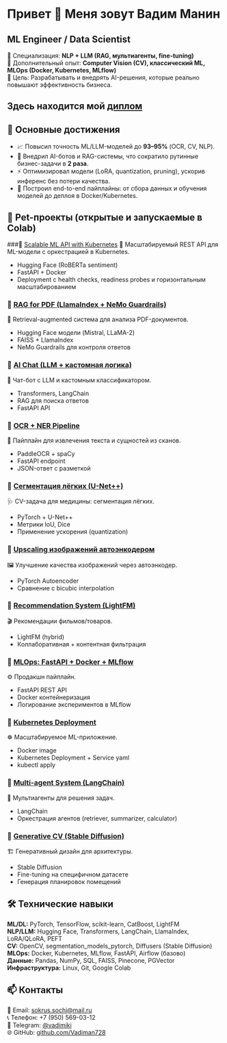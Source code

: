 # Привет 👋 Меня зовут Вадим Манин

## ML Engineer / Data Scientist  

🔹 Специализация: **NLP + LLM (RAG, мультиагенты, fine-tuning)**  
🔹 Дополнительный опыт: **Computer Vision (CV), классический ML, MLOps (Docker, Kubernetes, MLflow)**  
🔹 Цель: Разрабатывать и внедрять AI-решения, которые реально повышают эффективность бизнеса.  

## Здесь находится мой [диплом](https://github.com/Vadiman728/diplom)

## 🚀 Основные достижения
- 📈 Повысил точность ML/LLM-моделей до **93–95%** (OCR, CV, NLP).  
- 🤖 Внедрил AI-ботов и RAG-системы, что сократило рутинные бизнес-задачи в **2 раза**.  
- ⚡ Оптимизировал модели (LoRA, quantization, pruning), ускорив инференс без потери качества.  
- 🧩 Построил end-to-end пайплайны: от сбора данных и обучения моделей до деплоя в Docker/Kubernetes.  



## 💼 Pet-проекты (открытые и запускаемые в Colab)

###🔹 [Scalable ML API with Kubernetes](https://github.com/Vadiman728/ml-k8s-sentiment-api)
🚀 Масштабируемый REST API для ML-модели с оркестрацией в Kubernetes.

- Hugging Face (RoBERTa sentiment)
- FastAPI + Docker
- Deployment с health checks, readiness probes и горизонтальным масштабированием

### 🔹 [RAG for PDF (LlamaIndex + NeMo Guardrails)](https://github.com/Vadiman728/RAG-with-PDFfile)  
📖 Retrieval-augmented система для анализа PDF-документов.  
- Hugging Face модели (Mistral, LLaMA-2)  
- FAISS + LlamaIndex  
- NeMo Guardrails для контроля ответов  

### 🔹 [AI Chat (LLM + кастомная логика)](https://github.com/Vadiman728/ai_chat)  
🤖 Чат-бот с LLM и кастомным классификатором.  
- Transformers, LangChain  
- RAG для поиска ответов  
- FastAPI API  

### 🔹 [OCR + NER Pipeline](https://github.com/Vadiman728/OCR-NER)  
📄 Пайплайн для извлечения текста и сущностей из сканов.  
- PaddleOCR + spaCy  
- FastAPI endpoint  
- JSON-ответ с разметкой  

### 🔹 [Сегментация лёгких (U-Net++)](https://github.com/Vadiman728/segmentation-of-human-lungs-on-U-Net-duble-plus)  
🩺 CV-задача для медицины: сегментация лёгких.  
- PyTorch + U-Net++  
- Метрики IoU, Dice  
- Применение ускорения (quantization)  

### 🔹 [Upscaling изображений автоэнкодером](https://github.com/Vadiman728/Upscaling-with-autoencoder)  
🖼 Улучшение качества изображений через автоэнкодер.  
- PyTorch Autoencoder  
- Сравнение с bicubic interpolation  

### 🔹 [Recommendation System (LightFM)](https://github.com/Vadiman728/Recommender-System)  
🎬 Рекомендации фильмов/товаров.  
- LightFM (hybrid)  
- Коллаборативная + контентная фильтрация  

### 🔹 [MLOps: FastAPI + Docker + MLflow](https://github.com/Vadiman728/MLOps-API)  
⚙️ Продакшн пайплайн.  
- FastAPI REST API  
- Docker контейнеризация  
- Логирование экспериментов в MLflow  

### 🔹 [Kubernetes Deployment](https://github.com/Vadiman728/K8s-ML-Service)  
☸ Масштабируемое ML-приложение.  
- Docker image  
- Kubernetes Deployment + Service yaml  
- kubectl apply  

### 🔹 [Multi-agent System (LangChain)](https://github.com/Vadiman728/Multi-Agent-System)  
🧠 Мультиагенты для решения задач.  
- LangChain  
- Оркестрация агентов (retriever, summarizer, calculator)  

### 🔹 [Generative CV (Stable Diffusion)](https://github.com/Vadiman728/Generative-CV)  
🏗 Генеративный дизайн для архитектуры.  
- Stable Diffusion  
- Fine-tuning на специфичном датасете  
- Генерация планировок помещений  



## 🛠 Технические навыки
**ML/DL:** PyTorch, TensorFlow, scikit-learn, CatBoost, LightFM  
**NLP/LLM:** Hugging Face, Transformers, LangChain, LlamaIndex, LoRA/QLoRA, PEFT  
**CV:** OpenCV, segmentation_models_pytorch, Diffusers (Stable Diffusion)  
**MLOps:** Docker, Kubernetes, MLflow, FastAPI, Airflow (базово)  
**Данные:** Pandas, NumPy, SQL, FAISS, Pinecone, PGVector  
**Инфраструктура:** Linux, Git, Google Colab  



## 📫 Контакты

📧 Email: sokrus.sochi@mail.ru  
📞 Телефон: +7 (950) 569-03-12  
💬 Telegram: [@vadimiki](https://t.me/vadimiki)  
🌐 GitHub: [github.com/Vadiman728](https://github.com/Vadiman728)  
